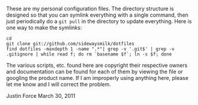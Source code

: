 These are my personal configuration files. The directory structure is designed
so that you can symlink everything with a single command, then just
periodically do a `git pull` in the directory to update everything. Here is one
way to make the symlinks:

    cd
    git clone git://github.com/sidewaysmilk/dotfiles
    find dotfiles -maxdepth 1 -name ".*"| grep -v '.git$' | grep -v .gitignore | while read f; do rm `basename $f`; ln -s $f; done

The various scripts, etc. found here are copyright their respective owners and
documentation can be found for each of them by viewing the file or googling the
product name. If I am improperly using anything here, please let me know and I
will correct the problem.

Justin Force
March 30, 2011

